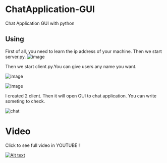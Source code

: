 # ChatApplication-GUI
Chat Application GUI with python
## Using
First of all, you need to learn the ip address of your machine. Then we start server.py.
![image](https://user-images.githubusercontent.com/46576332/107150186-e122e400-695c-11eb-9c26-8739c18b797c.png)

Then we start client.py.You can give users any name you want.

![image](https://user-images.githubusercontent.com/46576332/107150314-7f16ae80-695d-11eb-9fd8-9f45835dfff1.png)


![image](https://user-images.githubusercontent.com/46576332/107150223-192a2700-695d-11eb-8470-d794d3079c82.png)

I created 2 client. Then it will open GUI to chat application. You can write someting to check.

![chat](https://user-images.githubusercontent.com/46576332/107150382-d452c000-695d-11eb-91b6-2d8e57273516.png)

# Video
Click to see full video in YOUTUBE !

[![Alt text](https://img.youtube.com/vi/X7aVpS2pGDg/0.jpg)](https://www.youtube.com/watch?v=X7aVpS2pGDg)

